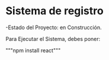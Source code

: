 <h1> Sistema de registro</h1>

-Estado del Proyecto: en Construcción.

Para Ejecutar el Sistema, debes poner:

"""npm install react"""
